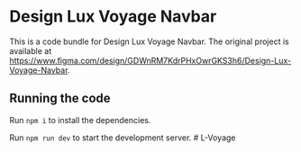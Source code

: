 
  # Design Lux Voyage Navbar

  This is a code bundle for Design Lux Voyage Navbar. The original project is available at https://www.figma.com/design/GDWnRM7KdrPHxOwrGKS3h6/Design-Lux-Voyage-Navbar.

  ## Running the code

  Run `npm i` to install the dependencies.

  Run `npm run dev` to start the development server.
  #   L - V o y a g e  
 